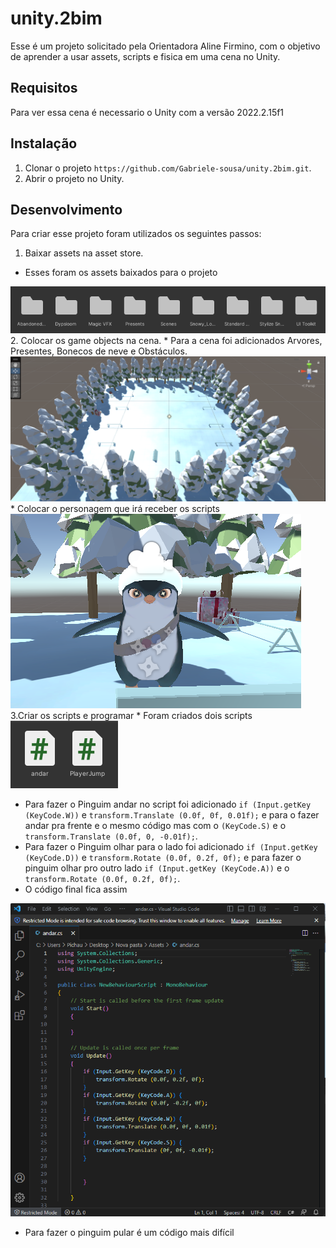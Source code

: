 # unity.2bim
Esse é um projeto solicitado pela Orientadora Aline Firmino, com o objetivo de aprender a usar assets, scripts e fisica em uma cena no Unity.

## Requisitos 
Para ver essa cena é necessario o Unity com a versão 2022.2.15f1

## Instalação 
1. Clonar o projeto `https://github.com/Gabriele-sousa/unity.2bim.git`.
2. Abrir o projeto no Unity.

## Desenvolvimento
Para criar esse projeto foram utilizados os seguintes passos:
1. Baixar assets na asset store.
* Esses foram os assets baixados para o projeto
 <img src="img/3.png"/>
2. Colocar os game objects na cena.
 * Para a cena foi adicionados Arvores, Presentes, Bonecos de neve e Obstáculos.
 <img src="img/1.png"/>
 * Colocar o personagem que irá receber os scripts
 <img src="img/2.png"/>
3.Criar os scripts e programar
 * Foram criados dois scripts 
 <img src="img/4.png"/>
 
 * Para fazer o Pinguim andar no script foi adicionado `if (Input.getKey (KeyCode.W))` e `transform.Translate (0.0f, 0f, 0.01f);` e para o fazer andar pra frente e o mesmo código mas com o `(KeyCode.S)` e o `transform.Translate (0.0f, 0, -0.01f);`.
 * Para fazer o Pinguim olhar para o lado foi adicionado `if (Input.getKey (KeyCode.D))` e `transform.Rotate (0.0f, 0.2f, 0f);` e para fazer o pinguim olhar pro outro lado `if (Input.getKey (KeyCode.A))` e o `transform.Rotate (0.0f, 0.2f, 0f);`.
 * O código final fica assim 
 <img src="img/5.png"/>
 
 * Para fazer o pinguim pular é um código mais difícil

